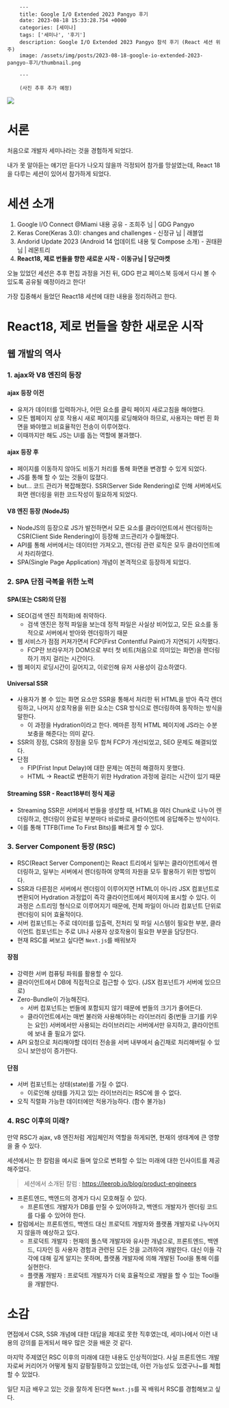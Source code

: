 

        ---
        title: Google I/O Extended 2023 Pangyo 후기
        date: 2023-08-18 15:33:28.754 +0000
        categories: [세미나]
        tags: ['세미나', '후기']
        description: Google I/O Extended 2023 Pangyo 참석 후기 (React 세션 위주)
        image: /assets/img/posts/2023-08-18-google-io-extended-2023-pangyo-후기/thumbnail.png
        
        ---

        (사진 추후 추가 예정)

![](/assets/img/posts/2023-08-18-google-io-extended-2023-pangyo-후기/img0.png)


# 서론

처음으로 개발자 세미나라는 것을 경험하게 되었다.

내가 못 알아듣는 얘기만 듣다가 나오지 않을까 걱정되어 참가를 망설였는데, React 18을 다루는 세션이 있어서 참가하게 되었다.

# 세션 소개

1. Google I/O Connect @Miami 내용 공유 - 조희주 님 | GDG Pangyo
2. Keras Core(Keras 3.0): changes and challenges - 신정규 님 | 래블업
3. Andorid Update 2023 (Android 14 업데이트 내용 및 Compose 소개) - 권태환 님 | 레몬트리
4. **React18, 제로 번들을 향한 새로운 시작 - 이동규님 | 당근마켓**

오늘 있었던 세션은 추후 편집 과정을 거친 뒤, GDG 판교 페이스북 등에서 다시 볼 수 있도록 공유될 예정이라고 한다!

가장 집중해서 들었던 React18 세션에 대한 내용을 정리하려고 한다.

# React18, 제로 번들을 향한 새로운 시작

## 웹 개발의 역사

### 1. ajax와 V8 엔진의 등장

#### ajax 등장 이전
- 유저가 데이터를 입력하거나, 어떤 요소를 클릭 페이지 새로고침을 해야했다.
- 모든 웹페이지 상호 작용시 새로 페이지를 로딩해와야 하므로, 사용자는 매번 흰 화면을 봐야했고 비효율적인 전송이 이루어졌다.
- 이때까지만 해도 JS는 UI를 돕는 역할에 불과했다.

#### ajax 등장 후
- 페이지를 이동하지 않아도 비동기 처리를 통해 화면을 변경할 수 있게 되었다.
- JS를 통해 할 수 있는 것들이 많졌다.
- but... 코드 관리가 복잡해졌다. SSR(Server Side Rendering)로 인해 서버에서도 화면 렌더링을 위한 코드작성이 필요하게 되었다.

#### V8 엔진 등장 (NodeJS)
- NodeJS의 등장으로 JS가 발전하면서 모든 요소를 클라이언트에서 렌더링하는 CSR(Client Side Rendering)이 등장해 코드관리가 수월해졌다.
- API를 통해 서버에서는 데이터만 가져오고, 렌더링 관련 로직은 모두 클라이언트에서 차리하였다.
- SPA(Single Page Application) 개념이 본격적으로 등장하게 되었다.

### 2. SPA 단점 극복을 위한 노력

#### SPA(또는 CSR)의 단점
- SEO(검색 엔진 최적화)에 취약하다.
  - 검색 엔진은 정적 파일을 보는데 정적 파일은 사실상 비어있고, 모든 요소를 동적으로 서버에서 받아와 렌더링하기 때문
- 웹 서비스가 점점 커져가면서 FCP(First Contentful Paint)가 지연되기 시작했다.
  - FCP란 브라우저가 DOM으로 부터 첫 비트(처음으로 의미있는 화면)을 렌더링하기 까지 걸리는 시간이다.
- 웹 페이지 로딩시간이 길어지고, 이로인해 유저 사용성이 감소하였다.

#### Universal SSR
- 사용자가 볼 수 있는 화면 요소만 SSR을 통해서 처리한 뒤 HTML을 받아 즉각 렌더링하고, 나머지 상호작용을 위한 요소는 CSR 방식으로 렌더링하여 동작하는 방식을 말한다.
  - 이 과정을 Hydration이라고 한다. 메마른 정적 HTML 페이지에 JS라는 수분 보충을 해준다는 의미 같다.
- SSR의 장점, CSR의 장점을 모두 합쳐 FCP가 개선되었고, SEO 문제도 해결되었다.
- 단점
  - FIP(Frist Input Delay)에 대한 문제는 여전히 해결하지 못했다.
  - HTML -> React로 변환하기 위한 Hydration 과정에 걸리는 시간이 있기 때문

#### Streaming SSR - React18부터 정식 제공
- Streaming SSR은 서버에서 번들을 생성할 때, HTML을 여러 Chunk로 나누어 렌더링하고, 렌더링이 완료된 부분마다 바로바로 클라이언트에 응답해주는 방식이다.
- 이를 통해 TTFB(Time To First Bits)를 빠르게 할 수 있다.

### 3. Server Component 등장 (RSC)
- RSC(React Server Component)는 React 트리에서 일부는 클라이언트에서 렌더링하고, 일부는 서버에서 렌더링하여 양쪽의 자원을 모두 활용하기 위한 방법이다.
- SSR과 다른점은 서버에서 렌더링이 이루어지면 HTML이 아니라 JSX 컴포넌트로 변환되어 Hydration 과정없이 즉각 클라이언트에서 페이지에 표시할 수 있다. 
이 과정은 스트리밍 형식으로 이루어지기 때문에, 전체 파일이 아니라 컴포넌트 단위로 렌더링이 되어 효율적이다.
- 서버 컴포넌트는 주로 데이터를 입출력, 전처리 및 파일 시스템이 필요한 부분, 클라이언트 컴포넌트는 주로 UI나 사용자 상호작용이 필요한 부분을 담당한다.
- 현재 RSC를 써보고 싶다면 `Next.js`를 배워보자

#### 장점
- 강력한 서버 컴퓨팅 파워를 활용할 수 있다.
- 클라이언트에서 DB에 직접적으로 접근할 수 있다. (JSX 컴포넌트가 서버에 있으므로)
- Zero-Bundle이 가능해진다.
  - 서버 컴포넌트는 번들에 포함되지 않기 때문에 번들의 크기가 줄어든다.
  - 클라이언트에서는 매번 불러와 사용해야하는 라이브러리 중(번들 크기를 키우는 요인) 서버에서만 사용되는 라이브러리는 서버에서만 유지하고, 클라이언트에 보내 줄 필요가 없다.
- API 요청으로 처리해야할 데이터 전송을 서버 내부에서 숨긴채로  처리해버릴 수 있으니 보안성이 증가한다.

#### 단점
- 서버 컴포넌트는 상태(state)를 가질 수 없다.
  - 이로인해 상태를 가지고 있는 라이브러리는 RSC에 쓸 수 없다.
- 오직 직렬화 가능한 데이터에만 적용가능하다. (함수 불가능)

### 4. RSC 이후의 미래?

만약 RSC가 ajax, v8 엔진처럼 게임체인저 역할을 하게되면, 현재의 생태계에 큰 영향을 줄 수 있다.

세션에서는 한 칼럼을 예시로 들며 앞으로 변화할 수 있는 미래에 대한 인사이트를 제공해주었다.

> 세션에서 소개된 칼럼 : https://leerob.io/blog/product-engineers

- 프론트엔드, 백엔드의 경계가 다시 모호해질 수 있다.
  - 프론트엔드 개발자가 DB를 만질 수 있어야하고, 백엔드 개발자가 렌더링 코드를 다룰 수 있어야 한다.
- 칼럼에서는 프론트엔드, 백엔드 대신 프로덕트 개발자와 플랫폼 개발자로 나누어지지 않을까 예상하고 있다.
  - 프로덕트 개발자 : 현재의 풀스택 개발자와 유사한 개념으로, 프론트엔드, 백엔드, 디자인 등 사용자 경험과 관련된 모든 것을 고려하여 개발한다. 대신 이들 각각에 대해 깊게 알지는 못하며, 플랫폼 개발자에 의해 개발된 Tool을 통해 이를 실현한다.
  - 플랫폼 개발자 : 프로덕트 개발자가 더욱 효율적으로 개발을 할 수 있는 Tool들을 개발한다.

# 소감

면접에서 CSR, SSR 개념에 대한 대답을 제대로 못한 직후였는데, 세미나에서 이런 내용의 강의를 듣게되서 매우 많은 것을 배운 것 같다.

마지막 주제였던 RSC 이후의 미래에 대한 내용도 인상적이었다.
사실 프론트엔드 개발자로써 커리어가 어떻게 될지 갈팡질팡하고 있었는데, 이런 가능성도 있겠구나~를 체험할 수 있었다.

일단 지금 배우고 있는 것을 잘하게 된다면 `Next.js`를 꼭 배워서 RSC를 경험해보고 싶다.





        